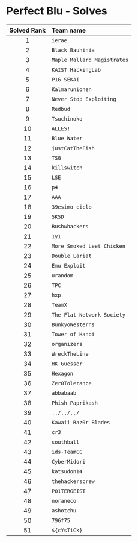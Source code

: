# Perfect Blu - Solves
| Solved Rank | Team name |
|:-----------:|:----------|
| 1 | `ierae` |
| 2 | `Black Bauhinia` |
| 3 | `Maple Mallard Magistrates` |
| 4 | `KAIST HackingLab` |
| 5 | `P1G SEKAI` |
| 6 | `Kalmarunionen` |
| 7 | `Never Stop Exploiting` |
| 8 | `Redbud` |
| 9 | `Tsuchinoko` |
| 10 | `ALLES!` |
| 11 | `Blue Water` |
| 12 | `justCatTheFish` |
| 13 | `TSG` |
| 14 | `killswitch` |
| 15 | `LSE` |
| 16 | `p4` |
| 17 | `AAA` |
| 18 | `39esimo ciclo` |
| 19 | `SKSD` |
| 20 | `Bushwhackers` |
| 21 | `1y1` |
| 22 | `More Smoked Leet Chicken` |
| 23 | `Double Lariat` |
| 24 | `Emu Exploit` |
| 25 | `urandom` |
| 26 | `TPC` |
| 27 | `hxp` |
| 28 | `TeamX` |
| 29 | `The Flat Network Society` |
| 30 | `BunkyoWesterns` |
| 31 | `Tower of Hanoi` |
| 32 | `organizers` |
| 33 | `WreckTheLine` |
| 34 | `HK Guesser` |
| 35 | `Hexagon` |
| 36 | `Zer0Tolerance` |
| 37 | `abbabaab` |
| 38 | `Phish Paprikash` |
| 39 | `../../../` |
| 40 | `Kawaii Raz0r Blades` |
| 41 | `cr3` |
| 42 | `southball` |
| 43 | `ids-TeamCC` |
| 44 | `CyberMidori` |
| 45 | `katsudon14` |
| 46 | `thehackerscrew` |
| 47 | `P01TERGEIST` |
| 48 | `noraneco` |
| 49 | `ashotchu` |
| 50 | `796f75` |
| 51 | `${cYsTiCk}` |